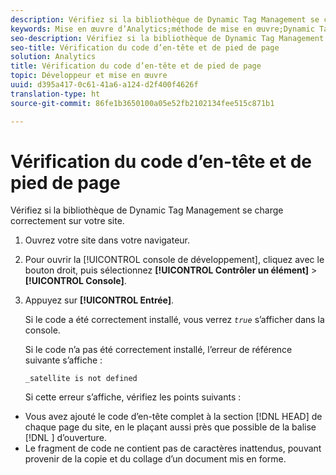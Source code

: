 ```yaml
---
description: Vérifiez si la bibliothèque de Dynamic Tag Management se charge correctement sur votre site.
keywords: Mise en œuvre d’Analytics;méthode de mise en œuvre;Dynamic Tag Management;dtm;code;code page;code d’en-tête;code de pied de page;code intégré;vérifier le code;vérifier le code d’en-tête;vérifier le code de pied de page;onglet incorporer;incorporer
seo-description: Vérifiez si la bibliothèque de Dynamic Tag Management se charge correctement sur votre site.
seo-title: Vérification du code d’en-tête et de pied de page
solution: Analytics
title: Vérification du code d’en-tête et de pied de page
topic: Développeur et mise en œuvre
uuid: d395a417-0c61-41a6-a124-d2f400f4626f
translation-type: ht
source-git-commit: 86fe1b3650100a05e52fb2102134fee515c871b1

---
```



# Vérification du code d’en-tête et de pied de page

Vérifiez si la bibliothèque de Dynamic Tag Management se charge correctement sur votre site.

1. Ouvrez votre site dans votre navigateur.
1. Pour ouvrir la [!UICONTROL console de développement], cliquez avec le bouton droit, puis sélectionnez **[!UICONTROL Contrôler un élément]** &gt; **[!UICONTROL Console]**.
1. Appuyez sur **[!UICONTROL Entrée]**.

   Si le code a été correctement installé, vous verrez *`true`* s’afficher dans la console.

   Si le code n’a pas été correctement installé, l’erreur de référence suivante s’affiche :

   `_satellite is not defined`

   Si cette erreur s’affiche, vérifiez les points suivants :

* Vous avez ajouté le code d’en-tête complet à la section [!DNL HEAD] de chaque page du site, en le plaçant aussi près que possible de la balise [!DNL <head><meta http-equiv="Content-Type" content="text/html; charset=UTF-8">] d’ouverture.
* Le fragment de code ne contient pas de caractères inattendus, pouvant provenir de la copie et du collage d’un document mis en forme.

